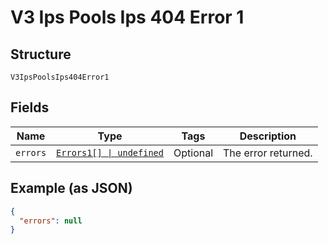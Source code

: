 
# V3 Ips Pools Ips 404 Error 1

## Structure

`V3IpsPoolsIps404Error1`

## Fields

| Name | Type | Tags | Description |
|  --- | --- | --- | --- |
| `errors` | [`Errors1[] \| undefined`](../../doc/models/errors-1.md) | Optional | The error returned. |

## Example (as JSON)

```json
{
  "errors": null
}
```

